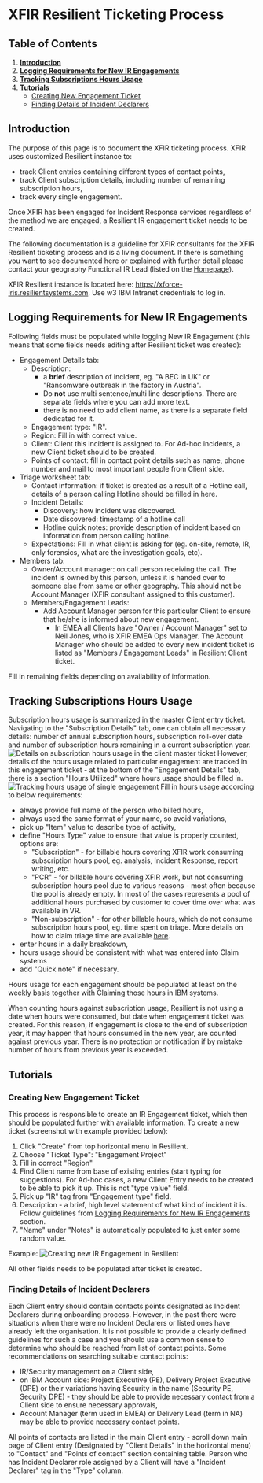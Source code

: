 

# XFIR Resilient Ticketing Process

## Table of Contents
1. **[Introduction](#Introduction)**
2. **[Logging Requirements for New IR Engagements](#Logging-Requirements-for-New-IR-Engagements)**
3. **[Tracking Subscriptions Hours Usage](#Tracking-Subscriptions-Hours-Usage)**
4. **[Tutorials](#Tutorials)**
	- [Creating New Engagement Ticket](#Creating-New-Engagement-Ticket)
	- [Finding Details of Incident Declarers](#Finding-Details-of-Incident-Declarers)

## Introduction
The purpose of this page is to document the XFIR ticketing process. XFIR uses customized Resilient instance to:
- track Client entries containing different types of contact points,
- track Client subscription details, including number of remaining subscription hours,
- track every single engagement.

Once XFIR has been engaged for Incident Response services regardless of the method we are engaged, a Resilient IR engagement ticket needs to be created.

The following documentation is a guideline for XFIR consultants for the XFIR Resilient ticketing process and is a living document. If there is something you want to see documented here or explained with further detail please contact your geography Functional IR Lead (listed on the [Homepage](Home.md)).

XFIR Resilient instance is located here: https://xforce-iris.resilientsystems.com. Use w3 IBM Intranet credentials to log in.

## Logging Requirements for New IR Engagements
Following fields must be populated while logging New IR Engagement (this means that some fields needs editing after Resilient ticket was created):
- Engagement Details tab:
	- Description:
		- a **brief** description of incident, eg. "A BEC in UK" or "Ransomware outbreak in the factory in Austria".
		- Do **not** use multi sentence/multi line descriptions. There are separate fields where you can add more text.
		- there is no need to add client name, as there is a separate field dedicated for it.
	- Engagement type: "IR".
	- Region: Fill in with correct value.
	- Client: Client this incident is assigned to. For Ad-hoc incidents, a new Client ticket should to be created.
	- Points of contact: fill in contact point details such as name, phone number and mail to most important people from Client side.
- Triage worksheet tab:
	- Contact information: if ticket is created as a result of a Hotline call, details of a person calling Hotline should be filled in here.
	- Incident Details:
		- Discovery: how incident was discovered.
		- Date discovered: timestamp of a hotline call
		- Hotline quick notes: provide description of incident based on information from person calling hotline.
	- Expectations: Fill in what client is asking for (eg. on-site, remote, IR, only forensics, what are the investigation goals, etc).
- Members tab:
	- Owner/Account manager: on call person receiving the call. The incident is owned by this person, unless it is handed over to someone else from same or other geography. This should not be Account Manager (XFIR consultant assigned to this customer).
	- Members/Engagement Leads: 
		- Add Account Manager person for this particular Client to ensure that he/she is informed about new engagement. 
			- In EMEA all Clients have "Owner / Account Manager" set to Neil Jones, who is XFIR EMEA Ops Manager. The Account Manager who should be added to every new incident ticket is listed as "Members / Engagement Leads" in Resilient Client ticket. 

Fill in remaining fields depending on availability of information.

## Tracking Subscriptions Hours Usage
Subscription hours usage is summarized in the master Client entry ticket. Navigating to the "Subscription Details" tab, one can obtain all necessary details: number of annual subscription hours, subscription roll-over date and number of subscription hours remaining in a current subscription year.
![Details on subscription hours usage in the client master ticket](DFIR/Resilient_tracking_subscription_hours_usage.png)
However, details of the hours usage related to particular engagement are tracked in this engagement ticket - at the bottom of the "Engagement Details" tab, there is a section "Hours Utilized" where hours usage should be filled in.
![Tracking hours usage of single engagement](DFIR/Resilient_tracking_hours_usage_in_engagement.png)
Fill in hours usage according to below requirements:
- always provide full name of the person who billed hours,
- always used the same format of your name, so avoid variations,
- pick up "Item" value to describe type of activity,
- define "Hours Type" value to ensure that value is properly counted, options are:
	- "Subscription" - for billable hours covering XFIR work consuming subscription hours pool, eg. analysis, Incident Response, report writing, etc.
	- "PCR" - for billable hours covering XFIR work, but not consuming subscription hours pool due to various reasons - most often because the pool is already empty. In most of the cases represents a pool of additional hours purchased by customer to cover time over what was available in VR.
	- "Non-subscription" - for other billable hours, which do not consume subscription hours pool, eg. time spent on triage. More details on how to claim triage time are available [here](DFIR-Triage-Scoping.md#Claiming).
- enter hours in a daily breakdown,
- hours usage should be consistent with what was entered into Claim systems
- add "Quick note" if necessary.

Hours usage for each engagement should be populated at least on the weekly basis together with Claiming those hours in IBM systems.

When counting hours against subscription usage, Resilient is not using a date when hours were consumed, but date when engagement ticket was created. For this reason, if engagement is close to the end of subscription year, it may happen that hours consumed in the new year, are counted against previous year. There is no protection or notification if by mistake number of hours from previous year is exceeded. 


## Tutorials

### Creating New Engagement Ticket
This process is responsible to create an IR Engagement ticket, which then should be populated further with available information. To create a new ticket (screenshot with example provided below):
 1. Click "Create" from top horizontal menu in Resilient.
 2. Choose "Ticket Type": "Engagement Project"
 3. Fill in correct "Region"
 4. Find Client name from base of existing entries (start typing for suggestions). For Ad-hoc cases, a new Client Entry needs to be created to be able to pick it up. This is not "type value" field.
 5. Pick up "IR" tag from "Engagement type" field.
 6. Description - a brief, high level statement of what kind of incident it is. Follow guidelines from [Logging Requirements for New IR Engagements](#Logging-Requirements-for-New-IR-Engagements) section.
 7. "Name" under "Notes" is automatically populated to just enter some random value.

Example:
![Creating new IR Engagement in Resilient](DFIR/Resilient_New_IR_Engagement.png)

All other fields needs to be populated after ticket is created.

### Finding Details of Incident Declarers
Each Client entry should contain contacts points designated as Incident Declarers during onboarding process. However, in the past there were situations when there were no Incident Declarers or listed ones have already left the organisation. It is not possible to provide a clearly defined guidelines for such a case and you should use a common sense to determine who should be reached from list of contact points. Some recommendations on searching suitable contact points:
- IR/Security management on a Client side,
- on IBM Account side: Project Executive (PE), Delivery Project Executive (DPE) or their variations having Security in the name (Security PE, Security DPE) - they should be able to provide necessary contact from a Client side to ensure necessary approvals,
- Account Manager (term used in EMEA) or Delivery Lead (term in NA) may be able to provide necessary contact points.

All points of contacts are listed in the main Client entry - scroll down main page of Client entry (Designated by "Client Details" in the horizontal menu) to "Contact" and "Points of contact" section containing table. Person who has Incident Declarer role assigned by a Client will have a "Incident Declarer" tag in the "Type" column. 